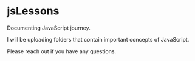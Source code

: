 # jsLessons
Documenting JavaScript journey. 

I will be uploading folders that contain important concepts of JavaScript.

Please reach out if you have any questions.
